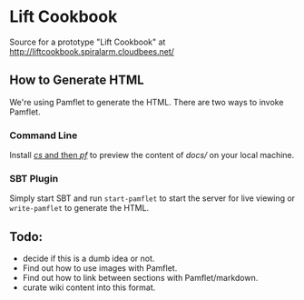 # Lift Cookbook

Source for a prototype "Lift Cookbook" at http://liftcookbook.spiralarm.cloudbees.net/

## How to Generate HTML

We're using Pamflet to generate the HTML. There are two ways to invoke Pamflet.

### Command Line

Install [_cs_ and then _pf_](http://pamflet.databinder.net/Combined+Pages.html#On+the+Command+Line
) to preview the content of _docs/_ on your local machine.

### SBT Plugin

Simply start SBT and run `start-pamflet` to start the server for live viewing or `write-pamflet` to generate the HTML.

## Todo:

* decide if this is a dumb idea or not.
* Find out how to use images with Pamflet.
* Find out how to link between sections with Pamflet/markdown.
* curate wiki content into this format.




